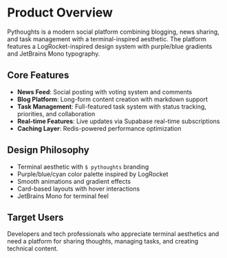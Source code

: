 # Product Overview

Pythoughts is a modern social platform combining blogging, news sharing, and task management with a terminal-inspired aesthetic. The platform features a LogRocket-inspired design system with purple/blue gradients and JetBrains Mono typography.

## Core Features

- **News Feed**: Social posting with voting system and comments
- **Blog Platform**: Long-form content creation with markdown support
- **Task Management**: Full-featured task system with status tracking, priorities, and collaboration
- **Real-time Features**: Live updates via Supabase real-time subscriptions
- **Caching Layer**: Redis-powered performance optimization

## Design Philosophy

- Terminal aesthetic with `$ pythoughts` branding
- Purple/blue/cyan color palette inspired by LogRocket
- Smooth animations and gradient effects
- Card-based layouts with hover interactions
- JetBrains Mono for terminal feel

## Target Users

Developers and tech professionals who appreciate terminal aesthetics and need a platform for sharing thoughts, managing tasks, and creating technical content.
